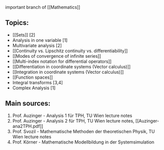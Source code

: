 important branch of [[Mathematics]]


## Topics:
- [[Sets]] [2]
- Analysis in one variable [1]
- Multivariate analysis [2]
- [[Continuity vs. Lipschitz continuity vs. differentiability]]
- [[Modes of convergence of infinite series]]
- [[Multi-index notation for differential operators]]
- [[Differentiation in coordinate systems (Vector calculus)]]
- [[Integration in coordinate systems (Vector calculus)]] 
- [[Function spaces]]
- Integral transforms [3,4]
- Complex Analysis [1]


## Main sources:
1. Prof. Auzinger - Analysis 1 für TPH, TU Wien lecture notes
2. Prof. Auzinger - Analysis 2 für TPH, TU Wien lecture notes, [[Auzinger-ana2TPH.pdf]]
3. Prof. Svozil - Mathematische Methoden der theoretischen Physik, TU Wien lecture notes
4. Prof. Körner - Mathematische Modellbildung in der Systemsimulation


